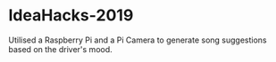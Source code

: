# IdeaHacks-2019
Utilised a Raspberry Pi and a Pi Camera to generate song suggestions based on the driver's mood.
